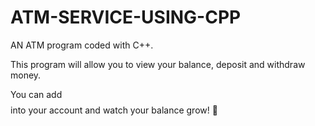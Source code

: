 # ATM-SERVICE-USING-CPP
AN ATM program coded with C++.

This program will allow you to view your balance, deposit and withdraw money.

You can add $$$$ into your account and watch your balance grow! 🤑
